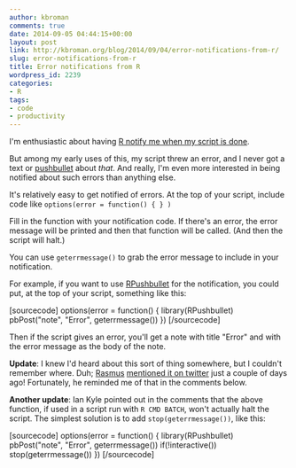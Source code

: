 ```yaml
---
author: kbroman
comments: true
date: 2014-09-05 04:44:15+00:00
layout: post
link: http://kbroman.org/blog/2014/09/04/error-notifications-from-r/
slug: error-notifications-from-r
title: Error notifications from R
wordpress_id: 2239
categories:
- R
tags:
- code
- productivity
---
```


I'm enthusiastic about having [R notify me when my script is done](http://kbroman.org/blog/2014/09/03/notifications-from-r/).

But among my early uses of this, my script threw an error, and I never got a text or [pushbullet](http://pushbullet.com) about _that_. And really, I'm even more interested in being notified about such errors than anything else.

It's relatively easy to get notified of errors. At the top of your script, include code like `options(error = function() { } )`

Fill in the function with your notification code. If there's an error, the error message will be printed and then that function will be called. (And then the script will halt.)

You can use `geterrmessage()` to grab the error message to include in your notification.

For example, if you want to use [RPushbullet](https://github.com/eddelbuettel/rpushbullet) for the notification, you could put, at the top of your script, something like this:

[sourcecode]
options(error = function() {
                    library(RPushbullet)
                    pbPost("note", "Error", geterrmessage())
                })
[/sourcecode]

Then if the script gives an error, you'll get a note with title "Error" and with the error message as the body of the note.

**Update**: I knew I'd heard about this sort of thing somewhere, but I couldn't remember where. Duh; [Rasmus](https://twitter.com/rabaath/) [mentioned it on twitter](https://twitter.com/rabaath/status/507087947041357825) just a couple of days ago! Fortunately, he reminded me of that in the comments below.

**Another update**: Ian Kyle pointed out in the comments that the above function, if used in a script run with `R CMD BATCH`, won't actually halt the script. The simplest solution is to add `stop(geterrmessage())`, like this:

[sourcecode]
options(error = function() {
                    library(RPushbullet)
                    pbPost("note", "Error", geterrmessage())
                    if(!interactive()) stop(geterrmessage())
                })
[/sourcecode]

